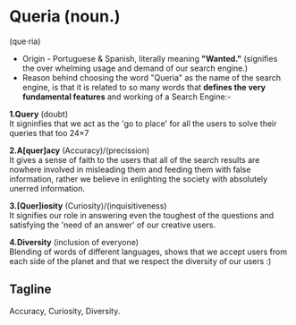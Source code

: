 # __Queria__ (noun.)<br>
(que·ria)

* Origin - Portuguese & Spanish, literally meaning **"Wanted."** (signifies the over whelming usage and demand of our search engine.) <br>
* Reason behind choosing the word "Queria" as the name of the search engine, is that it is related to so many words that **defines the very fundamental features** and working of a Search Engine:-

**1.Query** (doubt)<br>
 It signinfies that we act as the 'go to place' for all the users to solve their queries that too 24×7 
 
**2.A[quer]acy** (Accuracy)/(precission)<br>
 It gives a sense of faith to the users that all of the search results are nowhere involved in misleading them and feeding them with false information, rather we believe in enlighting the society with absolutely unerred information.
 
**3.[Quer]iosity** (Curiosity)/(inquisitiveness)<br>
 It signifies our role in answering even the toughest of the questions and satisfying the 'need of an answer' of our creative users.
 
 **4.Diversity** (inclusion of everyone)<br>
 Blending of words of different languages, shows that we accept users from each side of the planet and that we respect the diversity of our users :)
 
## Tagline
Accuracy, Curiosity, Diversity.
